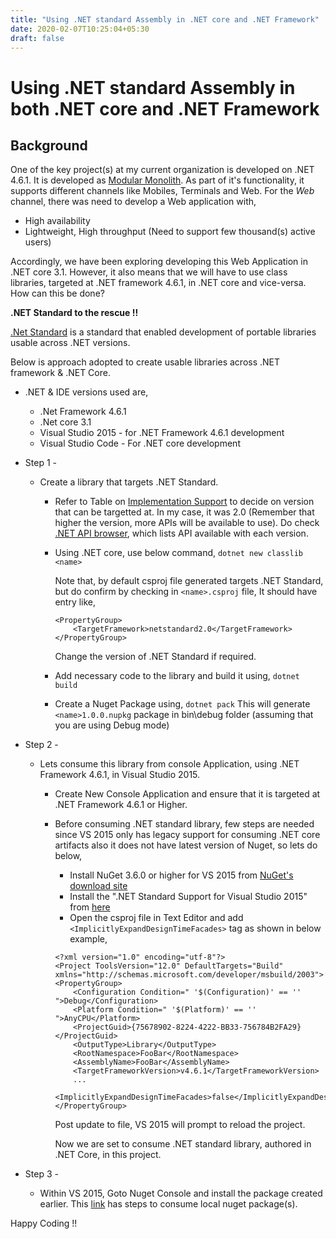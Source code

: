 ```yaml
---
title: "Using .NET standard Assembly in .NET core and .NET Framework"
date: 2020-02-07T10:25:04+05:30
draft: false
---
```


# Using .NET standard Assembly in both .NET core and .NET Framework

## Background
One of the key project(s) at my current organization is developed on .NET 4.6.1. It is developed as [Modular Monolith](https://www.youtube.com/watch?v=5OjqD-ow8GE). As part of it's functionality, it supports different channels like Mobiles, Terminals and Web. For the *Web* channel, there was need to develop a Web application with,
* High availability
* Lightweight, High throughput (Need to support few thousand(s) active users)

Accordingly, we have been exploring developing this Web Application in .NET core 3.1. However, it also means that we will have to use class libraries, targeted at .NET framework 4.6.1, in .NET core and vice-versa. How can this be done?

__.NET Standard to the rescue !!__

[.Net Standard](https://docs.microsoft.com/en-us/dotnet/standard/net-standard) is a standard that enabled development of portable libraries usable across .NET versions. 

Below is approach adopted to create usable libraries across .NET framework & .NET Core.

* .NET & IDE versions used are,
  * .Net Framework 4.6.1
  * .Net core 3.1
  * Visual Studio 2015 - for .NET Framework 4.6.1 development
  * Visual Studio Code - For .NET core development

* Step 1 - 
    * Create a library that targets .NET Standard.
        * Refer to Table on [Implementation Support](https://docs.microsoft.com/en-us/dotnet/standard/net-standard#net-implementation-support) to decide on version that can be targetted at. In my case, it was 2.0 (Remember that higher the version, more APIs will be available to use). Do check [.NET API browser](https://docs.microsoft.com/en-us/dotnet/api/), which lists API available with each version.
        * Using .NET core, use below command,
      ``` dotnet new classlib <name> ```

            Note that, by default csproj file generated targets .NET Standard, but do confirm by checking in ```<name>.csproj``` file, It should have entry like,

            ```
            <PropertyGroup>
                <TargetFramework>netstandard2.0</TargetFramework>
            </PropertyGroup>
            ```
        
            Change the version of .NET Standard if required.
        * Add necessary code to the library and build it using,
        ``` dotnet build ```
        * Create a Nuget Package using, 
        ```dotnet pack```
        This will generate ```<name>1.0.0.nupkg``` package in bin\debug folder (assuming that you are using Debug mode)

* Step 2 -
    * Lets consume this library from console Application, using .NET Framework 4.6.1, in Visual Studio 2015.

        * Create New Console Application and ensure that it is targeted at .NET Framework 4.6.1 or Higher.
        * Before consuming .NET standard library, few steps are needed since VS 2015 only has legacy support for consuming .NET core artifacts also it does not have latest version of Nuget, so lets do below,
            * Install NuGet 3.6.0 or higher for VS 2015 from [NuGet's download site](https://www.nuget.org/downloads)
            * Install the ".NET Standard Support for Visual Studio 2015" from [here](https://www.microsoft.com/net/download/core)
            * Open the csproj file in Text Editor and add  ```<ImplicitlyExpandDesignTimeFacades>``` tag as shown in below example,
            

            ```
            <?xml version="1.0" encoding="utf-8"?>
            <Project ToolsVersion="12.0" DefaultTargets="Build" xmlns="http://schemas.microsoft.com/developer/msbuild/2003">
            <PropertyGroup>
                <Configuration Condition=" '$(Configuration)' == '' ">Debug</Configuration>
                <Platform Condition=" '$(Platform)' == '' ">AnyCPU</Platform>
                <ProjectGuid>{75678902-8224-4222-BB33-756784B2FA29}</ProjectGuid>
                <OutputType>Library</OutputType>
                <RootNamespace>FooBar</RootNamespace>
                <AssemblyName>FooBar</AssemblyName>
                <TargetFrameworkVersion>v4.6.1</TargetFrameworkVersion>
                ...
                <ImplicitlyExpandDesignTimeFacades>false</ImplicitlyExpandDesignTimeFacades>
            </PropertyGroup>
            ```


            Post update to file, VS 2015 will prompt to reload the project. 
            
            Now we are set to consume .NET standard library, authored in .NET Core, in this project. 
* Step 3 - 
    * Within VS 2015, Goto Nuget Console and install the package created earlier. This [link](https://docs.microsoft.com/en-us/nuget/consume-packages/install-use-packages-visual-studio) has steps to consume local nuget package(s).

Happy Coding !!
